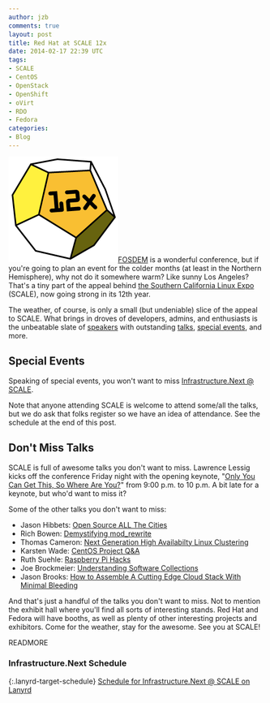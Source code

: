 ```yaml
---
author: jzb
comments: true
layout: post
title: Red Hat at SCALE 12x
date: 2014-02-17 22:39 UTC
tags:
- SCALE
- CentOS
- OpenStack
- OpenShift
- oVirt
- RDO
- Fedora
categories:
- Blog
---
```

[![](/images/blog/scale12x.png)](https://www.socallinuxexpo.org/scale12x)[FOSDEM](http://fosdem.org/) is a wonderful conference, but if you're going to plan an event for the colder months (at least in the Northern Hemisphere), why not do it somewhere warm? Like sunny Los Angeles? That's a tiny part of the appeal behind [the Southern California Linux Expo](https://www.socallinuxexpo.org/scale12x) (SCALE), now going strong in its 12th year. 

The weather, of course, is only a small (but undeniable) slice of the appeal to SCALE. What brings in droves of developers, admins, and enthusiasts is the unbeatable slate of [speakers](https://www.socallinuxexpo.org/scale12x/speakers) with outstanding [talks](https://www.socallinuxexpo.org/scale12x/schedule), [special events](https://www.socallinuxexpo.org/scale12x/events), and more. 

## Special Events

Speaking of special events, you won't want to miss [Infrastructure.Next @ SCALE](http://lanyrd.com/2014/infra-at-scale/). 

Note that anyone attending SCALE is welcome to attend some/all the talks, but we do ask that folks register so we have an idea of attendance. See the schedule at the end of this post.

## Don't Miss Talks

SCALE is full of awesome talks you don't want to miss. Lawrence Lessig kicks off the conference Friday night with the opening keynote, "[Only You Can Get This, So Where Are You?](https://www.socallinuxexpo.org/scale12x/presentations/opening-keynote-only-you-can-get-so-where-are-you)" from 9:00 p.m. to 10 p.m. A bit late for a keynote, but who'd want to miss it?

Some of the other talks you don't want to miss:

- Jason Hibbets: [Open Source ALL The Cities](https://www.socallinuxexpo.org/scale12x/presentations/open-source-all-cities)
- Rich Bowen: [Demystifying mod_rewrite](https://www.socallinuxexpo.org/scale12x/presentations/demystifying-modrewrite)
- Thomas Cameron: [Next Generation High Availabilty Linux Clustering](https://www.socallinuxexpo.org/scale12x/presentations/next-generation-high-availabilty-linux-clustering)
- Karsten Wade: [CentOS Project Q&A](https://www.socallinuxexpo.org/scale12x/presentations/centos-project-qa-forum)
- Ruth Suehle: [Raspberry Pi Hacks](https://www.socallinuxexpo.org/scale12x/presentations/raspberry-pi-hacks)
- Joe Brockmeier: [Understanding Software Collections](https://www.socallinuxexpo.org/scale12x/presentations/understanding-software-collections)
- Jason Brooks: [How to Assemble A Cutting Edge Cloud Stack With Minimal Bleeding](https://www.socallinuxexpo.org/scale12x/presentations/how-assemble-cutting-edge-cloud-stack-minimal-bleeding)

And that's just a handful of the talks you don't want to miss. Not to mention the exhibit hall where you'll find all sorts of interesting stands. Red Hat and Fedora will have booths, as well as plenty of other interesting projects and exhibitors. Come for the weather, stay for the awesome. See you at SCALE!

READMORE

### Infrastructure.Next Schedule

{:.lanyrd-target-schedule}
<a href="http://lanyrd.com/2014/infra-at-scale/schedule/" class="lanyrd-schedule" data-lanyrd-speakers data-lanyrd-speakerlabels>Schedule for Infrastructure.Next @ SCALE on Lanyrd</a>

<script src="http://cdn.lanyrd.net/badges/embed-v1.min.js"></script>
